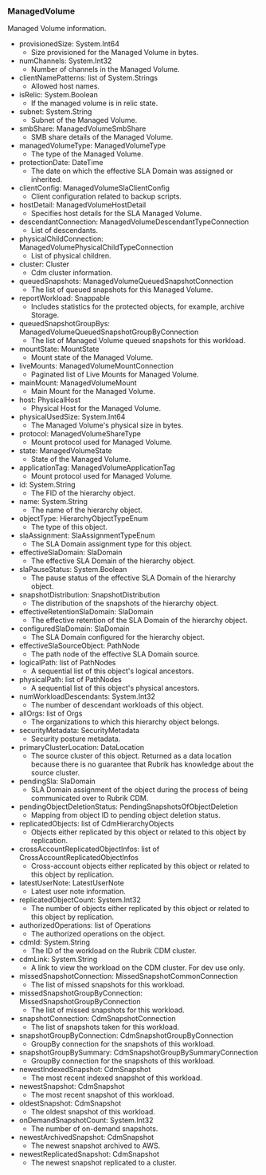 ### ManagedVolume
Managed Volume information.

- provisionedSize: System.Int64
  - Size provisioned for the Managed Volume in bytes.
- numChannels: System.Int32
  - Number of channels in the Managed Volume.
- clientNamePatterns: list of System.Strings
  - Allowed host names.
- isRelic: System.Boolean
  - If the managed volume is in relic state.
- subnet: System.String
  - Subnet of the Managed Volume.
- smbShare: ManagedVolumeSmbShare
  - SMB share details of the Managed Volume.
- managedVolumeType: ManagedVolumeType
  - The type of the Managed Volume.
- protectionDate: DateTime
  - The date on which the effective SLA Domain was assigned or inherited.
- clientConfig: ManagedVolumeSlaClientConfig
  - Client configuration related to backup scripts.
- hostDetail: ManagedVolumeHostDetail
  - Specifies host details for the SLA Managed Volume.
- descendantConnection: ManagedVolumeDescendantTypeConnection
  - List of descendants.
- physicalChildConnection: ManagedVolumePhysicalChildTypeConnection
  - List of physical children.
- cluster: Cluster
  - Cdm cluster information.
- queuedSnapshots: ManagedVolumeQueuedSnapshotConnection
  - The list of queued snapshots for this Managed Volume.
- reportWorkload: Snappable
  - Includes statistics for the protected objects, for example, archive Storage.
- queuedSnapshotGroupBys: ManagedVolumeQueuedSnapshotGroupByConnection
  - The list of Managed Volume queued snapshots for this workload.
- mountState: MountState
  - Mount state of the Managed Volume.
- liveMounts: ManagedVolumeMountConnection
  - Paginated list of Live Mounts for Managed Volume.
- mainMount: ManagedVolumeMount
  - Main Mount for the Managed Volume.
- host: PhysicalHost
  - Physical Host for the Managed Volume.
- physicalUsedSize: System.Int64
  - The Managed Volume's physical size in bytes.
- protocol: ManagedVolumeShareType
  - Mount protocol used for Managed Volume.
- state: ManagedVolumeState
  - State of the Managed Volume.
- applicationTag: ManagedVolumeApplicationTag
  - Mount protocol used for Managed Volume.
- id: System.String
  - The FID of the hierarchy object.
- name: System.String
  - The name of the hierarchy object.
- objectType: HierarchyObjectTypeEnum
  - The type of this object.
- slaAssignment: SlaAssignmentTypeEnum
  - The SLA Domain assignment type for this object.
- effectiveSlaDomain: SlaDomain
  - The effective SLA Domain of the hierarchy object.
- slaPauseStatus: System.Boolean
  - The pause status of the effective SLA Domain of the hierarchy object.
- snapshotDistribution: SnapshotDistribution
  - The distribution of the snapshots of the hierarchy object.
- effectiveRetentionSlaDomain: SlaDomain
  - The effective retention of the SLA Domain of the hierarchy object.
- configuredSlaDomain: SlaDomain
  - The SLA Domain configured for the hierarchy object.
- effectiveSlaSourceObject: PathNode
  - The path node of the effective SLA Domain source.
- logicalPath: list of PathNodes
  - A sequential list of this object's logical ancestors.
- physicalPath: list of PathNodes
  - A sequential list of this object's physical ancestors.
- numWorkloadDescendants: System.Int32
  - The number of descendant workloads of this object.
- allOrgs: list of Orgs
  - The organizations to which this hierarchy object belongs.
- securityMetadata: SecurityMetadata
  - Security posture metadata.
- primaryClusterLocation: DataLocation
  - The source cluster of this object. Returned as a data location because there is no guarantee that Rubrik has knowledge about the source cluster.
- pendingSla: SlaDomain
  - SLA Domain assignment of the object during the process of being communicated over to Rubrik CDM.
- pendingObjectDeletionStatus: PendingSnapshotsOfObjectDeletion
  - Mapping from object ID to pending object deletion status.
- replicatedObjects: list of CdmHierarchyObjects
  - Objects either replicated by this object or related to this object by replication.
- crossAccountReplicatedObjectInfos: list of CrossAccountReplicatedObjectInfos
  - Cross-account objects either replicated by this object or related to this object by replication.
- latestUserNote: LatestUserNote
  - Latest user note information.
- replicatedObjectCount: System.Int32
  - The number of objects either replicated by this object or related to this object by replication.
- authorizedOperations: list of Operations
  - The authorized operations on the object.
- cdmId: System.String
  - The ID of the workload on the Rubrik CDM cluster.
- cdmLink: System.String
  - A link to view the workload on the CDM cluster. For dev use only.
- missedSnapshotConnection: MissedSnapshotCommonConnection
  - The list of missed snapshots for this workload.
- missedSnapshotGroupByConnection: MissedSnapshotGroupByConnection
  - The list of missed snapshots for this workload.
- snapshotConnection: CdmSnapshotConnection
  - The list of snapshots taken for this workload.
- snapshotGroupByConnection: CdmSnapshotGroupByConnection
  - GroupBy connection for the snapshots of this workload.
- snapshotGroupBySummary: CdmSnapshotGroupBySummaryConnection
  - GroupBy connection for the snapshots of this workload.
- newestIndexedSnapshot: CdmSnapshot
  - The most recent indexed snapshot of this workload.
- newestSnapshot: CdmSnapshot
  - The most recent snapshot of this workload.
- oldestSnapshot: CdmSnapshot
  - The oldest snapshot of this workload.
- onDemandSnapshotCount: System.Int32
  - The number of on-demand snapshots.
- newestArchivedSnapshot: CdmSnapshot
  - The newest snapshot archived to AWS.
- newestReplicatedSnapshot: CdmSnapshot
  - The newest snapshot replicated to a cluster.
